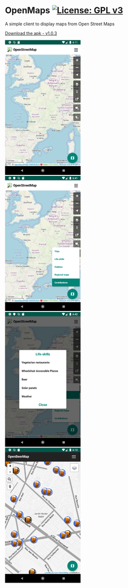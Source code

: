 # OpenMaps [![License: GPL v3](https://img.shields.io/badge/License-GPL%20v3-blue.svg)](https://www.gnu.org/licenses/gpl-3.0)

A simple client to display maps from Open Street Maps

[Download the apk - v1.0.3](https://framadrive.org/s/kpnJng2am5tK4Yi)

<img src="./img/img1.png" width="250">&nbsp;&nbsp;&nbsp;&nbsp;&nbsp;&nbsp;
<img src="./img/img2.png" width="250">&nbsp;&nbsp;&nbsp;&nbsp;&nbsp;&nbsp;
<img src="./img/img3.png" width="250">&nbsp;&nbsp;&nbsp;&nbsp;&nbsp;&nbsp;
<img src="./img/img4.png" width="250">&nbsp;&nbsp;&nbsp;&nbsp;&nbsp;&nbsp;

